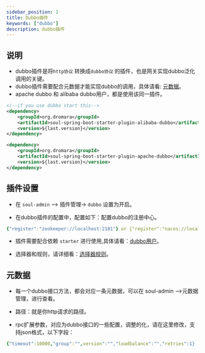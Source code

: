 ```yaml
---
sidebar_position: 2
title: Dubbo插件
keywords: ["dubbo"]
description: dubbo插件
---
```


## 说明

* dubbo插件是将`http协议` 转换成`dubbo协议` 的插件，也是网关实现dubbo泛化调用的关键。
* dubbo插件需要配合元数据才能实现dubbo的调用，具体请看: [元数据](../meta-data)。
* apache dubbo 和 alibaba dubbo用户，都是使用该同一插件。

```xml
<!--if you use dubbo start this-->
<dependency>
    <groupId>org.dromara</groupId>
    <artifactId>soul-spring-boot-starter-plugin-alibaba-dubbo</artifactId>
    <version>${last.version}</version>
</dependency>

<dependency>
    <groupId>org.dromara</groupId>
    <artifactId>soul-spring-boot-starter-plugin-apache-dubbo</artifactId>
    <version>${last.version}</version>
</dependency>
```

## 插件设置

* 在 `soul-admin` --> 插件管理-> `dubbo` 设置为开启。

* 在dubbo插件的配置中，配置如下：配置dubbo的注册中心。
```yaml
{"register":"zookeeper://localhost:2181"} or {"register":"nacos://localhost:8848"} 
```
* 插件需要配合依赖 `starter` 进行使用,具体请看：[dubbo用户](../dubbo-proxy)。

* 选择器和规则，请详细看：[选择器规则](../selector-and-rule)。

## 元数据

* 每一个dubbo接口方法，都会对应一条元数据，可以在 soul-admin -->元数据管理，进行查看。

* 路径：就是你http请求的路径。 

* rpc扩展参数，对应为dubbo接口的一些配置，调整的化，请在这里修改，支持json格式，以下字段：

```yaml
{"timeout":10000,"group":"",version":"","loadbalance":"","retries":1}
```


